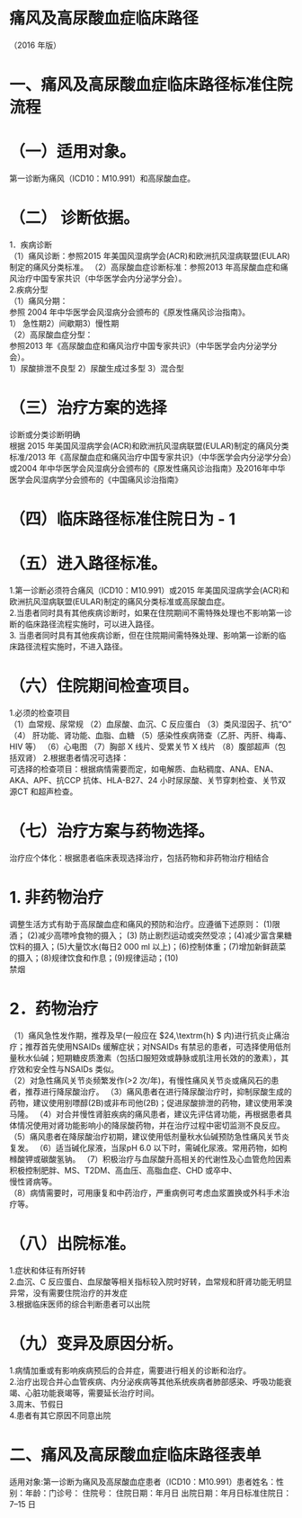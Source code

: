 # 痛风及高尿酸血症临床路径  
（2016 年版）  
# 一、痛风及高尿酸血症临床路径标准住院流程  
# （一）适用对象。  
第一诊断为痛风（ICD10：M10.991）和高尿酸血症。  
# （二） 诊断依据。  
1．疾病诊断  
（1）痛风诊断：参照2015 年美国风湿病学会(ACR)和欧洲抗风湿病联盟(EULAR)制定的痛风分类标准。 （2）高尿酸血症诊断标准：参照2013 年高尿酸血症和痛风治疗中国专家共识（中华医学会内分泌学分会）。  
2.疾病分型  
（1）痛风分期：  
参照 2004 年中华医学会风湿病分会颁布的《原发性痛风诊治指南》。  
1） 急性期2）间歇期3）慢性期  
（2）高尿酸血症分型：  
参照2013 年《高尿酸血症和痛风治疗中国专家共识》（中华医学会内分泌学分会）。  
1）尿酸排泄不良型 2）尿酸生成过多型 3）混合型  
# （三）治疗方案的选择  
诊断或分类诊断明确  
根据 2015 年美国风湿病学会(ACR)和欧洲抗风湿病联盟(EULAR)制定的痛风分类标准/2013 年《高尿酸血症和痛风治疗中国专家共识》（中华医学会内分泌学分会）或2004 年中华医学会风湿病分会颁布的《原发性痛风诊治指南》及2016年中华医学会风湿病学分会颁布的《中国痛风诊治指南》  
# （四）临床路径标准住院日为  - 1  
# （五）进入路径标准。  
1.第一诊断必须符合痛风（ICD10：M10.991）或2015 年美国风湿病学会(ACR)和欧洲抗风湿病联盟(EULAR)制定的痛风分类标准或高尿酸血症。  
2.当患者同时具有其他疾病诊断时，如果在住院期间不需特殊处理也不影响第一诊断的临床路径流程实施时，可以进入路径。  
3. 当患者同时具有其他疾病诊断，但在住院期间需特殊处理、影响第一诊断的临床路径流程实施时，不进入路径。  
# （六）住院期间检查项目。  
1.必须的检查项目  
（1）血常规、尿常规   （2）血尿酸、血沉、C 反应蛋白   （3）类风湿因子、抗“O”   （4） 肝功能、肾功能、血脂、血糖   （5）感染性疾病筛查（乙肝、丙肝、梅毒、HIV 等）   （6）心电图 （7）胸部 X 线片、受累关节 X 线片 （8）腹部超声（包括双肾） 2.根据患者情况可选择：  
可选择的检查项目：根据病情需要而定，如电解质、血粘稠度、ANA、ENA、AKA、APF、抗CCP 抗体、HLA-B27、24 小时尿尿酸、关节穿刺检查、关节双源CT 和超声检查。  
# （七）治疗方案与药物选择。  
治疗应个体化：根据患者临床表现选择治疗，包括药物和非药物治疗相结合  
# 1.   非药物治疗  
调整生活方式有助于高尿酸血症和痛风的预防和治疗。应遵循下述原则： (1)限酒； (2)减少高嘌呤食物的摄入； (3) 防止剧烈运动或突然受凉；(4)减少富含果糖饮料的摄入；(5)大量饮水(每日2 000 ml 以上)；(6)控制体重；(7)增加新鲜蔬菜的摄入；(8)规律饮食和作息；(9)规律运动；(10)  
禁烟  
# 2．药物治疗  
（1）痛风急性发作期，推荐及早(一般应在 $24\,\textrm{h} $ 内)进行抗炎止痛治疗；推荐首先使用NSAIDs 缓解症状；对NSAIDs 有禁忌的患者，可选择使用低剂量秋水仙碱；短期糖皮质激素（包括口服短效或静脉或肌注用长效的的激素），其疗效和安全性与NSAIDs 类似。  
（2）对急性痛风关节炎频繁发作(>2 次/年)，有慢性痛风关节炎或痛风石的患者，推荐进行降尿酸治疗。 （3）痛风患者在进行降尿酸治疗时，抑制尿酸生成的药物，建议使用别嘌醇(2B)或非布司他(2B)；促进尿酸排泄的药物，建议使用苯溴马隆。 （4）对合并慢性肾脏疾病的痛风患者，建议先评估肾功能，再根据患者具体情况使用对肾功能影响小的降尿酸药物，并在治疗过程中密切监测不良反应。 （5）痛风患者在降尿酸治疗初期，建议使用低剂量秋水仙碱预防急性痛风关节炎复发。 （6）适当碱化尿液，当尿pH 6.0 以下时，需碱化尿液。常用药物，如枸橼酸钾或碳酸氢钠。 （7）积极治疗与血尿酸升高相关的代谢性及心血管危险因素 积极控制肥胖、MS、T2DM、高血压、高脂血症、CHD 或卒中、  
慢性肾病等。  
（8）病情需要时，可用康复和中药治疗，严重病例可考虑血浆置换或外科手术治疗等。  
# （八）出院标准。  
1.症状和体征有所好转  
2.血沉、C 反应蛋白、血尿酸等相关指标较入院时好转，血常规和肝肾功能无明显异常，没有需要住院治疗的并发症  
3.根据临床医师的综合判断患者可以出院  
# （九）变异及原因分析。  
1.病情加重或有影响疾病预后的合并症，需要进行相关的诊断和治疗。  
2.治疗出现合并心血管疾病、内分泌疾病等其他系统疾病者肺部感染、呼吸功能衰竭、心脏功能衰竭等，需要延长治疗时间。  
3.周末、节假日  
4.患者有其它原因不同意出院  
# 二、痛风及高尿酸血症临床路径表单  
适用对象:第一诊断为痛风及高尿酸血症患者（ICD10：M10.991）患者姓名：性别：年龄：门诊号： 住院号： 住院日期：年月日 出院日期：年月日标准住院日：7–15 日  
